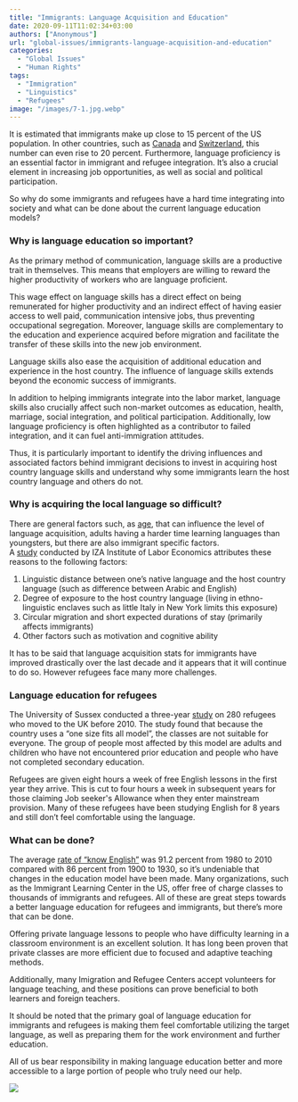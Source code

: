 ```yaml
---
title: "Immigrants: Language Acquisition and Education"
date: 2020-09-11T11:02:34+03:00
authors: ["Anonymous"]
url: "global-issues/immigrants-language-acquisition-and-education"
categories:
  - "Global Issues"
  - "Human Rights"
tags:
  - "Immigration"
  - "Linguistics"
  - "Refugees"
image: "/images/7-1.jpg.webp"
---
```


It is estimated that immigrants make up close to 15 percent of the US population. In other countries, such as [Canada](https://www150.statcan.gc.ca/n1/daily-quotidien/171025/dq171025b-eng.htm) and [Switzerland,](https://www.blick.ch/news/schweiz/infografik-auslaender-in-zahlen-id7040362.html) this number can even rise to 20 percent. Furthermore, language proficiency is an essential factor in immigrant and refugee integration. It’s also a crucial element in increasing job opportunities, as well as social and political participation.

So why do some immigrants and refugees have a hard time integrating into society and what can be done about the current language education models?

### **Why is language education so important?**

As the primary method of communication, language skills are a productive trait in themselves. This means that employers are willing to reward the higher productivity of workers who are language proficient.

This wage effect on language skills has a direct effect on being remunerated for higher productivity and an indirect effect of having easier access to well paid, communication intensive jobs, thus preventing occupational segregation. Moreover, language skills are complementary to the education and experience acquired before migration and facilitate the transfer of these skills into the new job environment.

Language skills also ease the acquisition of additional education and experience in the host country. The influence of language skills extends beyond the economic success of immigrants.

In addition to helping immigrants integrate into the labor market, language skills also crucially affect such non-market outcomes as education, health, marriage, social integration, and political participation. Additionally, low language proficiency is often highlighted as a contributor to failed integration, and it can fuel anti-immigration attitudes.

Thus, it is particularly important to identify the driving influences and associated factors behind immigrant decisions to invest in acquiring host country language skills and understand why some immigrants learn the host country language and others do not.

### **Why is acquiring the local language so difficult**?

There are general factors such, as [age](https://files.eric.ed.gov/fulltext/ED296580.pdf), that can influence the level of language acquisition, adults having a harder time learning languages than youngsters, but there are also immigrant specific factors. A [study](https://wol.iza.org/uploads/articles/177/pdfs/what-drives-language-proficiency-of-immigrants.pdf) conducted by IZA Institute of Labor Economics attributes these reasons to the following factors:

1. Linguistic distance between one’s native language and the host country language (such as difference between Arabic and English)
2. Degree of exposure to the host country language (living in ethno-linguistic enclaves such as little Italy in New York limits this exposure)
3. Circular migration and short expected durations of stay (primarily affects immigrants)
4. Other factors such as motivation and cognitive ability

It has to be said that language acquisition stats for immigrants have improved drastically over the last decade and it appears that it will continue to do so. However refugees face many more challenges.

### **Language education for refugees**

The University of Sussex conducted a three-year [study](https://www.theguardian.com/society/2016/nov/16/language-barrier-refugees-english-classes-integration-esol) on 280 refugees who moved to the UK before 2010. The study found that because the country uses a “one size fits all model”, the classes are not suitable for everyone. The group of people most affected by this model are adults and children who have not encountered prior education and people who have not completed secondary education.

Refugees are given eight hours a week of free English lessons in the first year they arrive. This is cut to four hours a week in subsequent years for those claiming Job seeker's Allowance when they enter mainstream provision. Many of these refugees have been studying English for 8 years and still don’t feel comfortable using the language.

### **What can be done**?

The average [rate of “know English”](https://www.cato.org/publications/immigration-research-policy-brief/immigrants-learn-english-immigrants-language) was 91.2 percent from 1980 to 2010 compared with 86 percent from 1900 to 1930, so it’s undeniable that changes in the education model have been made. Many organizations, such as the Immigrant Learning Center in the US, offer free of charge classes to thousands of immigrants and refugees. All of these are great steps towards a better language education for refugees and immigrants, but there’s more that can be done.

Offering private language lessons to people who have difficulty learning in a classroom environment is an excellent solution. It has long been proven that private classes are more efficient due to focused and adaptive teaching methods.

Additionally, many Imigration and Refugee Centers accept volunteers for language teaching, and these positions can prove beneficial to both learners and foreign teachers.

It should be noted that the primary goal of language education for immigrants and refugees is making them feel comfortable utilizing the target language, as well as preparing them for the work environment and further education.

All of us bear responsibility in making language education better and more accessible to a large portion of people who truly need our help.

[![](/images/language-ad-1024x538.png)](https://un-aligned.org/register/)
